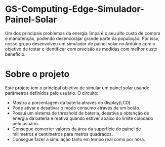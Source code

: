 # GS-Computing-Edge-Simulador-Painel-Solar
Um dos principais problemas da energia limpa é o seu alto custo de compra e manutenção, podendo desencorajar grande parte da população. Por isso, nosso grupo desenvolveu um simulador de painel solar no Arduíno com o objetivo de testar e identificar com precisão as medidas com melhor custo benefício.
<h1>Sobre o projeto</h1>
Este projeto tem o principal objetivo de simular um painel solar usando parâmetros definidos pelo usuário. O circuito:
<ul>
  <li>Mostra a porcentagem da bateria através do display(LCD).</li>
  <li>Pode ativar e desativar o modo consumo através de um botão.</li>
  <li>Possui um sistema de threshold de bateria, desativa a obtenção de energia da bateria e reativa quando estiver abaixo do limite colocado pelo usuário.</li>
  <li>Consegue converter valores da área da superfície do painel de milimetros e centímetros para metros quadrados.</li>
  <li>Consegue fazer a simulação tanto em tempo real como por hora.</li>
</ul>
